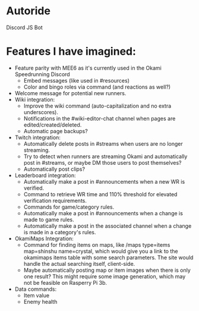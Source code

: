 # Autoride
Discord JS Bot

# Features I have imagined:
- Feature parity with MEE6 as it's currently used in the Okami Speedrunning Discord
    - Embed messages (like used in #resources)
    - Color and bingo roles via command (and reactions as well?)
- Welcome message for potential new runners.
- Wiki integration:
    - Improve the wiki command (auto-capitalization and no extra underscores).
    - Notifications in the #wiki-editor-chat channel when pages are edited/created/deleted.
    - Automatic page backups?
- Twitch integration:
    - Automatically delete posts in #streams when users are no longer streaming.
    - Try to detect when runners are streaming Okami and automatically post in #streams, or maybe DM those users to post themselves?
    - Automatically post clips?
- Leaderboard integration:
    - Automatically make a post in #announcements when a new WR is verified.
    - Command to retrieve WR time and 110% threshold for elevated verification requirements.
    - Commands for game/category rules.
    - Automatically make a post in #announcements when a change is made to game rules.
    - Automatically make a post in the associated channel when a change is made in a category's rules.
- OkamiMaps Integration:
    - Command for finding items on maps, like /maps type=items map=shinshu name=crystal, which would give you a link to the okamimaps items table with some search parameters. The site would handle the actual searching itself, client-side.
    - Maybe automatically posting map or item images when there is only one result? This might require some image generation, which may not be feasible on Rasperry Pi 3b.
- Data commands:
    - Item value
    - Enemy health